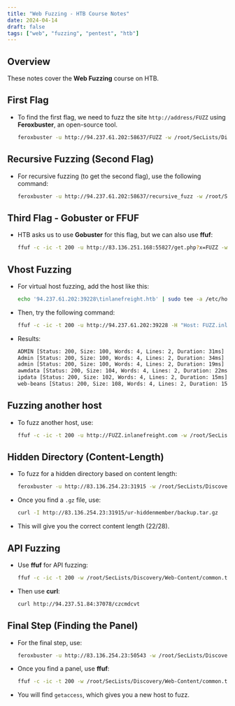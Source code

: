 ```yaml
---
title: "Web Fuzzing - HTB Course Notes"
date: 2024-04-14
draft: false
tags: ["web", "fuzzing", "pentest", "htb"]
---
```


## Overview
These notes cover the **Web Fuzzing** course on HTB.

## First Flag
- To find the first flag, we need to fuzz the site `http://address/FUZZ` using **Feroxbuster**, an open-source tool.
  
    ```bash
    feroxbuster -u http://94.237.61.202:58637/FUZZ -w /root/SecLists/Discovery/Web-Content/directory-list-2.3-medium.txt -x php,html,txt
    ```

## Recursive Fuzzing (Second Flag)
- For recursive fuzzing (to get the second flag), use the following command:

    ```bash
    feroxbuster -u http://94.237.61.202:58637/recursive_fuzz -w /root/SecLists/Discovery/Web-Content/directory-list-2.3-medium.txt -x php,html,txt
    ```

## Third Flag - Gobuster or FFUF
- HTB asks us to use **Gobuster** for this flag, but we can also use **ffuf**:

    ```bash
    ffuf -c -ic -t 200 -u http://83.136.251.168:55827/get.php?x=FUZZ -w /root/SecLists/Discovery/Web-Content/common.txt -mc 200
    ```

## Vhost Fuzzing
- For virtual host fuzzing, add the host like this:

    ```bash
    echo '94.237.61.202:39228\tinlanefreight.htb' | sudo tee -a /etc/hosts
    ```

- Then, try the following command:

    ```bash
    ffuf -c -ic -t 200 -u http://94.237.61.202:39228 -H "Host: FUZZ.inlanefreight.htb" -w /root/SecLists/Discovery/Web-Content/common.txt
    ```

- Results:

    ```bash
    ADMIN [Status: 200, Size: 100, Words: 4, Lines: 2, Duration: 31ms]
    Admin [Status: 200, Size: 100, Words: 4, Lines: 2, Duration: 34ms]
    admin [Status: 200, Size: 100, Words: 4, Lines: 2, Duration: 19ms]
    awmdata [Status: 200, Size: 104, Words: 4, Lines: 2, Duration: 22ms]
    ipdata [Status: 200, Size: 102, Words: 4, Lines: 2, Duration: 15ms]
    web-beans [Status: 200, Size: 108, Words: 4, Lines: 2, Duration: 15ms]
    ```

## Fuzzing another host
- To fuzz another host, use:

    ```bash
    ffuf -c -ic -t 200 -u http://FUZZ.inlanefreight.com -w /root/SecLists/Discovery/DNS/subdomains-top1million-5000.txt
    ```

## Hidden Directory (Content-Length)
- To fuzz for a hidden directory based on content length:

    ```bash
    feroxbuster -u http://83.136.254.23:31915 -w /root/SecLists/Discovery/Web-Content/directory-list-2.3-medium.txt -x .php .html .gz -t 300
    ```

- Once you find a `.gz` file, use:

    ```bash
    curl -I http://83.136.254.23:31915/ur-hiddenmember/backup.tar.gz
    ```

- This will give you the correct content length (22/28).

## API Fuzzing
- Use **ffuf** for API fuzzing:

    ```bash
    ffuf -c -ic -t 200 -w /root/SecLists/Discovery/Web-Content/common.txt -u http://94.237.51.84:37078/FUZZ -mc 200
    ```

- Then use **curl**:

    ```bash
    curl http://94.237.51.84:37078/czcmdcvt
    ```

## Final Step (Finding the Panel)
- For the final step, use:

    ```bash
    feroxbuster -u http://83.136.254.23:50543 -w /root/SecLists/Discovery/Web-Content/directory-list-2.3-medium.txt -x .php .html -t 300
    ```

- Once you find a panel, use **ffuf**:

    ```bash
    ffuf -c -ic -t 200 -w /root/SecLists/Discovery/Web-Content/common.txt -u http://83.136.254.23:50543/admin/panel.php?accessID=FUZZ -mc 200 -fs 58
    ```

- You will find `getaccess`, which gives you a new host to fuzz. 